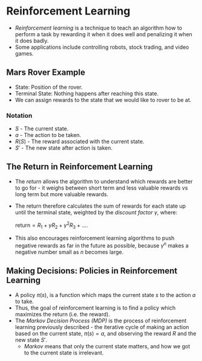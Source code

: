 # Reinforcement Learning

- *Reinforcement learning* is a technique to teach an algorithm how to perform a task by rewarding it when it does well and penalizing it when it does badly.
- Some applications include controlling robots, stock trading, and video games.

## Mars Rover Example

- State: Position of the rover.
- Terminal State: Nothing happens after reaching this state.
- We can assign rewards to the state that we would like to rover to be at.

### Notation

- $S$ - The current state.
- $a$ - The action to be taken.
- $R(S)$ - The reward associated with the current state.
- $S'$ - The new state after action is taken.

## The Return in Reinforcement Learning

- The *return* allows the algorithm to understand which rewards are better to go for - it weighs between short term and less valuable rewards vs long term but more valuable rewards.
- The return therefore calculates the sum of rewards for each state up until the terminal state, weighted by the *discount factor* $\gamma$, where:

    $\text{return} = R_1 + \gamma R_2 + \gamma^2 R_3 + ...$.

- This also encourages reinforcement learning algorithms to push negative rewards as far in the future as possible, because $\gamma^n$ makes a negative number small as $n$ becomes large.

## Making Decisions: Policies in Reinforcement Learning

- A policy $\pi(s)$, is a function which maps the current state $s$ to the action $a$ to take.
- Thus, the goal of reinforcement learning is to find a policy which maximizes the return (i.e. the reward).
- The *Markov Decision Process (MDP)* is the process of reinforcement learning previously described - the iterative cycle of making an action based on the current state, $\pi(s) = a$, and observing the reward $R$ and the new state $S'$.
  - *Markov* means that only the current state matters, and how we got to the current state is irrelevant.
